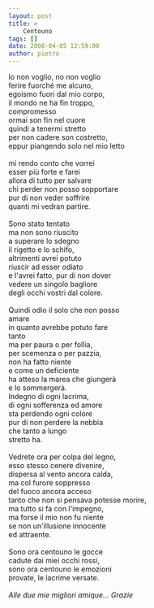 ```yaml
---
layout: post
title: >
    Centouno
tags: []
date: 2008-04-05 12:59:00
author: pietro
---
```

Io non voglio, no non voglio<br/>ferire fuorché me alcuno,<br/>egoismo fuori dal mio corpo,<br/>il mondo ne ha fin troppo,<br/>compromesso<br/>ormai son fin nel cuore<br/>quindi a tenermi stretto<br/>per non cadere son costretto,<br/>eppur piangendo solo nel mio letto<br/><br/>mi rendo conto che vorrei<br/>esser più forte e farei<br/>allora di tutto per salvare<br/>chi perder non posso sopportare<br/>pur di non veder soffrire<br/>quanti mi vedran partire.<br/><br/>Sono stato tentato<br/>ma non sono riuscito<br/>a superare lo sdegno<br/>il rigetto e lo schifo,<br/>altrimenti avrei potuto<br/>riuscir ad esser odiato<br/>e l'avrei fatto, pur di non dover<br/>vedere un singolo bagliore<br/>degli occhi vostri dal colore.<br/><br/>Quindi odio il solo che non posso<br/>amare<br/>in quanto avrebbe potuto fare<br/>tanto<br/>ma per paura o per follia,<br/>per scemenza o per pazzia,<br/>non ha fatto niente<br/>e come un deficiente<br/>ha atteso la marea che giungerà<br/>e lo sommergerà.<br/>Indegno di ogni lacrima,<br/>di ogni sofferenza ed amore<br/>sta perdendo ogni colore<br/>pur di non perdere la nebbia<br/>che tanto a lungo<br/>stretto ha.<br/><br/>Vedrete ora per colpa del legno,<br/>esso stesso cenere divenire,<br/>dispersa al vento ancora calda,<br/>ma col furore soppresso<br/>del fuoco ancora acceso<br/>tanto che non si pensava potesse morire,<br/>ma tutto si fa con l'impegno,<br/>ma forse il mio non fu niente<br/>se non un'illusione innocente<br/>ed attraente.<br/><br/>Sono ora centouno le gocce<br/>cadute dai miei occhi rossi,<br/>sono ora centouno le emozioni<br/>provate, le lacrime versate.<br/><br/><span style="font-style: italic"><span>Alle due mie migliori amique... Grazie<br/></span></span>
